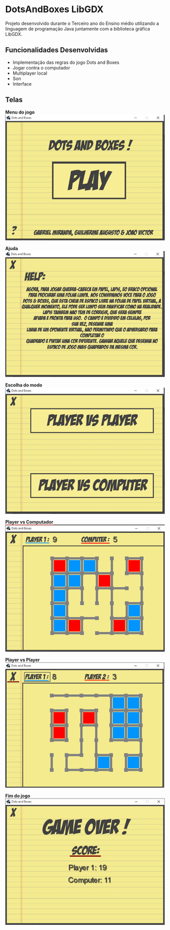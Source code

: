 # DotsAndBoxes LibGDX
Projeto desenvolvido durante o Terceiro ano do Ensino médio utilizando a linguagem de programação Java juntamente com a biblioteca gráfica LibGDX.

## Funcionalidades Desenvolvidas
* Implementação das regras do jogo Dots and Boxes
* Jogar contra o computador
* Multiplayer local
* Son
* Interface

## Telas
**Menu do jogo** <br/>
![Menu do jogo](https://github.com/guilhermegals/Imagens/blob/master/DotsAndBoxesMenu.PNG "Menu")

**Ajuda** <br/>
![Ajuda](https://github.com/guilhermegals/Imagens/blob/master/DotsAndBoxesHelp.PNG "Ajuda")

**Escolha do modo** <br/>
![Escolha do Modo](https://github.com/guilhermegals/Imagens/blob/master/DotsAndBoxesLoad.PNG "Escolha do modo")

**Player vs Computador** <br/>
![Player vs Computador](https://github.com/guilhermegals/Imagens/blob/master/DotsAndBoxesPvE.PNG "Player vs Computador")

**Player vs Player** <br/>
![Player vs Player](https://github.com/guilhermegals/Imagens/blob/master/DotsAndBoxesPvP.PNG "Player vs Player")

**Fim do jogo** <br/>
![Fim do jogo](https://github.com/guilhermegals/Imagens/blob/master/DotsAndBoxesGameOver.PNG "Fim de jogo")

